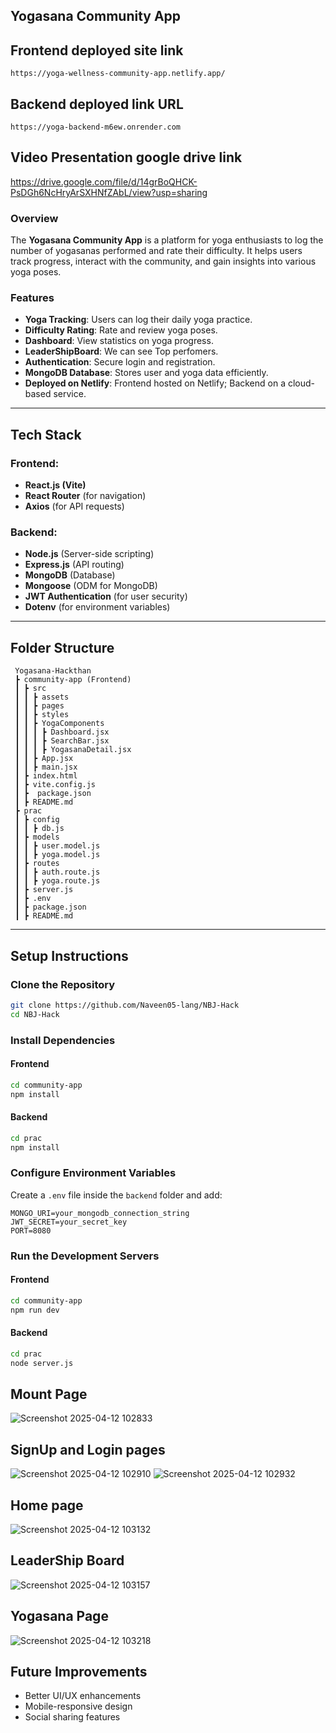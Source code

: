 ##  Yogasana Community App

## Frontend deployed site link

    https://yoga-wellness-community-app.netlify.app/

## Backend deployed link URL

    https://yoga-backend-m6ew.onrender.com


## Video Presentation google drive link

https://drive.google.com/file/d/14grBoQHCK-PsDGh6NcHryArSXHNfZAbL/view?usp=sharing




### Overview
The **Yogasana Community App** is a platform for yoga enthusiasts to log the number of yogasanas performed and rate their difficulty. It helps users track progress, interact with the community, and gain insights into various yoga poses.

### Features
-  **Yoga Tracking**: Users can log their daily yoga practice.
-  **Difficulty Rating**: Rate and review yoga poses.
-  **Dashboard**: View statistics on yoga progress.
- **LeaderShipBoard**: We can see Top perfomers.
-  **Authentication**: Secure login and registration.
- **MongoDB Database**: Stores user and yoga data efficiently.
- **Deployed on Netlify**: Frontend hosted on Netlify; Backend on a cloud-based service.

---

##  Tech Stack
### Frontend:
- **React.js (Vite)**
- **React Router** (for navigation)
- **Axios** (for API requests)

### Backend:
- **Node.js** (Server-side scripting)
- **Express.js** (API routing)
- **MongoDB** (Database)
- **Mongoose** (ODM for MongoDB)
- **JWT Authentication** (for user security)
- **Dotenv** (for environment variables)

---

##  Folder Structure
```
 Yogasana-Hackthan
 ┣ community-app (Frontend)
 ┃ ┣ src
 ┃ ┃ ┣ assets
 ┃ ┃ ┣ pages
 ┃ ┃ ┣ styles
 ┃ ┃ ┣ YogaComponents
 ┃ ┃ ┃ ┣ Dashboard.jsx
 ┃ ┃ ┃ ┣ SearchBar.jsx
 ┃ ┃ ┃ ┣ YogasanaDetail.jsx
 ┃ ┃ ┣ App.jsx
 ┃ ┃ ┣ main.jsx
 ┃ ┣ index.html
 ┃ ┣ vite.config.js
 ┃ ┣  package.json
 ┃ ┣ README.md
 ┣ prac
 ┃ ┣ config
 ┃ ┃ ┣ db.js
 ┃ ┣ models
 ┃ ┃ ┣ user.model.js
 ┃ ┃ ┣ yoga.model.js
 ┃ ┣ routes
 ┃ ┃ ┣ auth.route.js
 ┃ ┃ ┣ yoga.route.js
 ┃ ┣ server.js
 ┃ ┣ .env
 ┃ ┣ package.json
 ┃ ┣ README.md
```

---

##  Setup Instructions
### Clone the Repository
```bash
git clone https://github.com/Naveen05-lang/NBJ-Hack
cd NBJ-Hack
```

### Install Dependencies
#### **Frontend**
```bash
cd community-app
npm install
```
#### **Backend**
```bash
cd prac
npm install
```

###  Configure Environment Variables
Create a `.env` file inside the `backend` folder and add:
```
MONGO_URI=your_mongodb_connection_string
JWT_SECRET=your_secret_key
PORT=8080
```

###  Run the Development Servers
#### **Frontend**
```bash
cd community-app
npm run dev
```
#### **Backend**
```bash
cd prac
node server.js
```
## Mount Page 
![Screenshot 2025-04-12 102833](https://github.com/user-attachments/assets/6ae01e40-d9ce-4d4a-aaa8-9407863887dd)


## SignUp and Login pages
![Screenshot 2025-04-12 102910](https://github.com/user-attachments/assets/06ae5b16-c07d-4dca-b94a-ea07ce183069)
![Screenshot 2025-04-12 102932](https://github.com/user-attachments/assets/e3726ce1-c93d-4066-9012-d9ba43bc40be)

## Home page
![Screenshot 2025-04-12 103132](https://github.com/user-attachments/assets/a5c57228-da54-40ba-9a0b-41be6bb045a2)

## LeaderShip Board
![Screenshot 2025-04-12 103157](https://github.com/user-attachments/assets/dcda25b1-af41-4cce-a32f-2763b1764475)

## Yogasana Page
![Screenshot 2025-04-12 103218](https://github.com/user-attachments/assets/3d3dc679-6e63-4317-9c7e-0748979accec)




## Future Improvements
- Better UI/UX enhancements
- Mobile-responsive design
- Social sharing features

